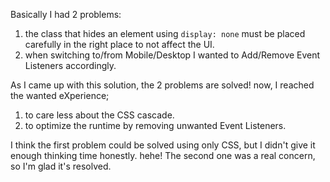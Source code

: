 Basically I had 2 problems:

1. the class that hides an element using `display: none` must be placed carefully in the right place to not affect the UI.
2. when switching to/from Mobile/Desktop I wanted to Add/Remove Event Listeners accordingly.

As I came up with this solution, the 2 problems are solved! now, I reached the wanted eXperience;

1. to care less about the CSS cascade.
2. to optimize the runtime by removing unwanted Event Listeners.

I think the first problem could be solved using only CSS, but I didn't give it enough thinking time honestly. hehe!
The second one was a real concern, so I'm glad it's resolved.
